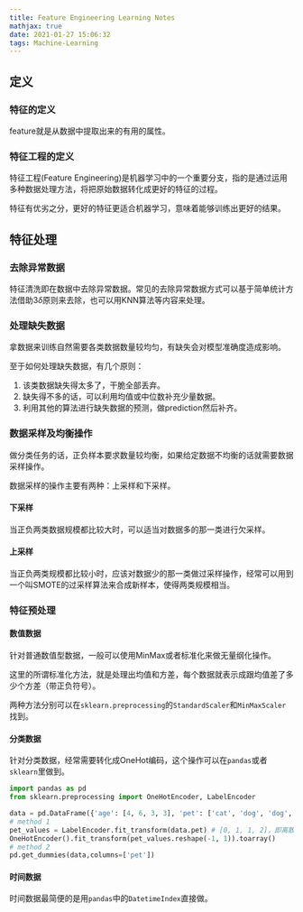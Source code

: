 ```yaml
---
title: Feature Engineering Learning Notes
mathjax: true
date: 2021-01-27 15:06:32
tags: Machine-Learning
---
```


## 定义

### 特征的定义

feature就是从数据中提取出来的有用的属性。

### 特征工程的定义

特征工程(Feature Engineering)是机器学习中的一个重要分支，指的是通过运用多种数据处理方法，将把原始数据转化成更好的特征的过程。

特征有优劣之分，更好的特征更适合机器学习，意味着能够训练出更好的结果。

## 特征处理

### 去除异常数据

特征清洗即在数据中去除异常数据。常见的去除异常数据方式可以基于简单统计方法借助$3\delta$原则来去除，也可以用KNN算法等内容来处理。

### 处理缺失数据

拿数据来训练自然需要各类数据数量较均匀，有缺失会对模型准确度造成影响。

至于如何处理缺失数据，有几个原则：

1. 该类数据缺失得太多了，干脆全部丢弃。
2. 缺失得不多的话，可以利用均值或中位数补充少量数据。
3. 利用其他的算法进行缺失数据的预测，做prediction然后补齐。

### 数据采样及均衡操作

做分类任务的话，正负样本要求数量较均衡，如果给定数据不均衡的话就需要数据采样操作。

数据采样的操作主要有两种：上采样和下采样。

#### 下采样

当正负两类数据规模都比较大时，可以适当对数据多的那一类进行欠采样。

#### 上采样

当正负两类规模都比较小时，应该对数据少的那一类做过采样操作，经常可以用到一个叫SMOTE的过采样算法来合成新样本，使得两类规模相当。

### 特征预处理

#### 数值数据

针对普通数值型数据，一般可以使用MinMax或者标准化来做无量纲化操作。

这里的所谓标准化方法，就是处理出均值和方差，每个数据就表示成跟均值差了多少个方差（带正负符号）。

两种方法分别可以在`sklearn.preprocessing`的`StandardScaler`和`MinMaxScaler`找到。

#### 分类数据

针对分类数据，经常需要转化成OneHot编码，这个操作可以在`pandas`或者`sklearn`里做到。

```python
import pandas as pd
from sklearn.preprocessing import OneHotEncoder, LabelEncoder

data = pd.DataFrame({'age': [4, 6, 3, 3], 'pet': ['cat', 'dog', 'dog', 'fish']})
# method 1
pet_values = LabelEncoder.fit_transform(data.pet) # [0, 1, 1, 2]，即离散化
OneHotEncoder().fit_transform(pet_values.reshape(-1, 1)).toarray()
# method 2
pd.get_dummies(data,columns=['pet'])

```

#### 时间数据

时间数据最简便的是用`pandas`中的`DatetimeIndex`直接做。
